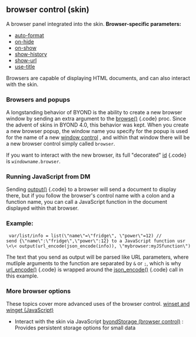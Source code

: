 ## browser control (skin)


A browser panel integrated into the skin.
**Browser-specific parameters:**
+   [auto-format](/ref/%7Bskin%7D/param/auto-format.md) 
+   [on-hide](/ref/%7Bskin%7D/param/on-hide.md) 
+   [on-show](/ref/%7Bskin%7D/param/on-show.md) 
+   [show-history](/ref/%7Bskin%7D/param/show-history.md) 
+   [show-url](/ref/%7Bskin%7D/param/show-url.md) 
+   [use-title](/ref/%7Bskin%7D/param/use-title.md) 


Browsers are capable of displaying HTML documents, and can also
interact with the skin.
### Browsers and popups


A longstanding behavior of BYOND is the ability to create a new
browser window by sending an extra argument to the
[browse()](/ref/proc/browse.md) {.code} proc. Since the advent of skins in
BYOND 4.0, this behavior was kept. When you create a new browser popup,
the window name you specify for the popup is used for the name of a new
[window control](/ref/%7Bskin%7D/control/main.md) , and within that window
there will be a new browser control simply called `browser`. 

If
you want to interact with the new browser, its full \"decorated\"
[id](/ref/%7Bskin%7D/param/id.md) {.code} is *`windowname`*`.browser`.
### Running JavaScript from DM


Sending [output()](/ref/proc/output.md) {.code} to a browser will send
a document to display there, but if you follow the browser\'s control
name with a colon and a function name, you can call a JavaScript
function in the document displayed within that browser.
### Example:

```
 var/list/info = list(\"name\"=\"fridge\", \"power\"=12) //
send {\"name\":\"fridge\",\"power\":12} to a JavaScript function usr
\<\< output(url_encode(json_encode(info)), \"mybrowser:myJSfunction\")

```
 

The text that you send as output will be parsed like
URL parameters, where mutliple arguments to the function are separated
by `&` or `;`, which is why [url_encode()](/ref/proc/url_encode.md) {.code} is
wrapped around the [json_encode()](/ref/proc/json_encode.md) {.code} call in
this example.
### More browser options


These topics cover more advanced uses of the browser control.
[winset and winget (JavaScript)](/ref/%7Bskin%7D/control/browser/winset.md) 
+   Interact with the skin via JavaScript
[byondStorage (browser control)](/ref/%7Bskin%7D/control/browser/byondStorage.md) :   Provides persistent storage options for small data